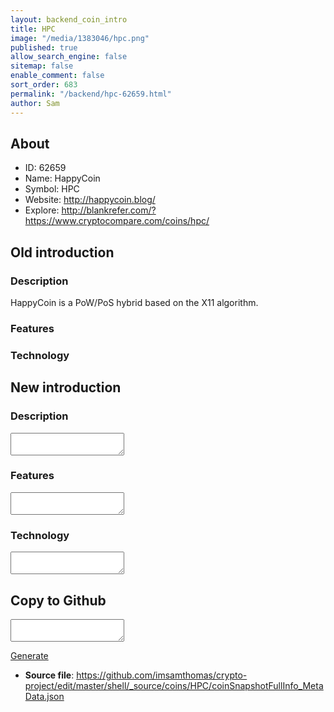 ```yaml
---
layout: backend_coin_intro
title: HPC
image: "/media/1383046/hpc.png"
published: true
allow_search_engine: false
sitemap: false
enable_comment: false
sort_order: 683
permalink: "/backend/hpc-62659.html"
author: Sam
---
```


## About

- ID: 62659
- Name: HappyCoin
- Symbol: HPC
- Website: http://happycoin.blog/
- Explore: http://blankrefer.com/?https://www.cryptocompare.com/coins/hpc/


## Old introduction

### Description

<p>HappyCoin is a PoW/PoS hybrid based on the X11 algorithm.</p>

### Features


### Technology




## New introduction


### Description
<textarea id="meta_description" name="description"></textarea>

### Features
<textarea id="meta_features" name="features"></textarea>

### Technology
<textarea id="meta_technology" name="technology"></textarea>


## Copy to Github

<textarea id="coinsnapshotfullinfo_metadata"></textarea>

<a href="#gen" onclick="generateMetaDatJson()">Generate</a>

- **Source file**: <a href="https://github.com/imsamthomas/crypto-project/edit/master/shell/_source/coins/HPC/coinSnapshotFullInfo_MetaData.json">https://github.com/imsamthomas/crypto-project/edit/master/shell/_source/coins/HPC/coinSnapshotFullInfo_MetaData.json</a>

